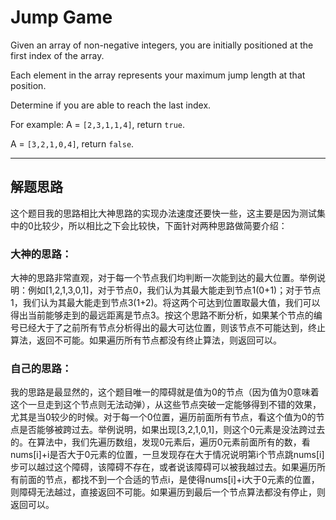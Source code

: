 # Jump Game #

Given an array of non-negative integers, you are initially positioned at the first index of the array.

Each element in the array represents your maximum jump length at that position.

Determine if you are able to reach the last index.

For example:
A = `[2,3,1,1,4]`, return `true`.

A = `[3,2,1,0,4]`, return `false`. 

---

## 解题思路 ##
这个题目我的思路相比大神思路的实现办法速度还要快一些，这主要是因为测试集中的0比较少，所以相比之下会比较快，下面针对两种思路做简要介绍：

### 大神的思路： ###

大神的思路非常直观，对于每一个节点我们均判断一次能到达的最大位置。举例说明：例如[1,2,1,3,0,1]，对于节点0，我们认为其最大能走到节点1(0+1)；对于节点1，我们认为其最大能走到节点3(1+2)。将这两个可达到位置取最大值，我们可以得出当前能够走到的最远距离是节点3。按这个思路不断分析，如果某个节点的编号已经大于了之前所有节点分析得出的最大可达位置，则该节点不可能达到，终止算法，返回不可能。如果遍历所有节点都没有终止算法，则返回可以。

### 自己的思路： ###

我的思路是最显然的，这个题目唯一的障碍就是值为0的节点（因为值为0意味着这个一旦走到这个节点则无法动弹），从这些节点突破一定能够得到不错的效果，尤其是当0较少的时候。对于每一个0位置，遍历前面所有节点，看这个值为0的节点是否能够被跨过去。举例说明，如果出现[3,2,1,0,1]，则这个0元素是没法跨过去的。在算法中，我们先遍历数组，发现0元素后，遍历0元素前面所有的数，看nums[i]+i是否大于0元素的位置，一旦发现存在大于情况说明第i个节点跳nums[i]步可以越过这个障碍，该障碍不存在，或者说该障碍可以被我越过去。如果遍历所有前面的节点，都找不到一个合适的节点i，是使得nums[i]+i大于0元素的位置，则障碍无法越过，直接返回不可能。如果遍历到最后一个节点算法都没有停止，则返回可以。
